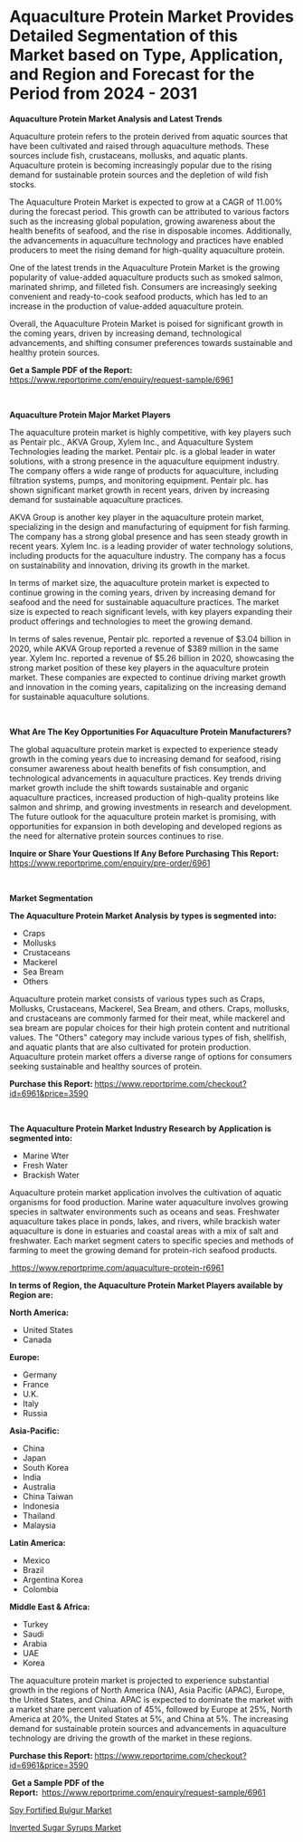 <p><h1>Aquaculture Protein Market Provides Detailed Segmentation of this Market based on Type, Application, and Region and Forecast for the Period from 2024 - 2031</h1></p><p><strong>Aquaculture Protein Market Analysis and Latest Trends</strong></p>
<p><p>Aquaculture protein refers to the protein derived from aquatic sources that have been cultivated and raised through aquaculture methods. These sources include fish, crustaceans, mollusks, and aquatic plants. Aquaculture protein is becoming increasingly popular due to the rising demand for sustainable protein sources and the depletion of wild fish stocks.</p><p>The Aquaculture Protein Market is expected to grow at a CAGR of 11.00% during the forecast period. This growth can be attributed to various factors such as the increasing global population, growing awareness about the health benefits of seafood, and the rise in disposable incomes. Additionally, the advancements in aquaculture technology and practices have enabled producers to meet the rising demand for high-quality aquaculture protein.</p><p>One of the latest trends in the Aquaculture Protein Market is the growing popularity of value-added aquaculture products such as smoked salmon, marinated shrimp, and filleted fish. Consumers are increasingly seeking convenient and ready-to-cook seafood products, which has led to an increase in the production of value-added aquaculture protein.</p><p>Overall, the Aquaculture Protein Market is poised for significant growth in the coming years, driven by increasing demand, technological advancements, and shifting consumer preferences towards sustainable and healthy protein sources.</p></p>
<p><strong>Get a Sample PDF of the Report:&nbsp;</strong> <a href="https://www.reportprime.com/enquiry/request-sample/6961">https://www.reportprime.com/enquiry/request-sample/6961</a></p>
<p>&nbsp;</p>
<p><strong>Aquaculture Protein Major Market Players</strong></p>
<p><p>The aquaculture protein market is highly competitive, with key players such as Pentair plc., AKVA Group, Xylem Inc., and Aquaculture System Technologies leading the market. Pentair plc. is a global leader in water solutions, with a strong presence in the aquaculture equipment industry. The company offers a wide range of products for aquaculture, including filtration systems, pumps, and monitoring equipment. Pentair plc. has shown significant market growth in recent years, driven by increasing demand for sustainable aquaculture practices.</p><p>AKVA Group is another key player in the aquaculture protein market, specializing in the design and manufacturing of equipment for fish farming. The company has a strong global presence and has seen steady growth in recent years. Xylem Inc. is a leading provider of water technology solutions, including products for the aquaculture industry. The company has a focus on sustainability and innovation, driving its growth in the market.</p><p>In terms of market size, the aquaculture protein market is expected to continue growing in the coming years, driven by increasing demand for seafood and the need for sustainable aquaculture practices. The market size is expected to reach significant levels, with key players expanding their product offerings and technologies to meet the growing demand.</p><p>In terms of sales revenue, Pentair plc. reported a revenue of $3.04 billion in 2020, while AKVA Group reported a revenue of $389 million in the same year. Xylem Inc. reported a revenue of $5.26 billion in 2020, showcasing the strong market position of these key players in the aquaculture protein market. These companies are expected to continue driving market growth and innovation in the coming years, capitalizing on the increasing demand for sustainable aquaculture solutions.</p></p>
<p>&nbsp;</p>
<p><strong>What Are The Key Opportunities For Aquaculture Protein Manufacturers?</strong></p>
<p><p>The global aquaculture protein market is expected to experience steady growth in the coming years due to increasing demand for seafood, rising consumer awareness about health benefits of fish consumption, and technological advancements in aquaculture practices. Key trends driving market growth include the shift towards sustainable and organic aquaculture practices, increased production of high-quality proteins like salmon and shrimp, and growing investments in research and development. The future outlook for the aquaculture protein market is promising, with opportunities for expansion in both developing and developed regions as the need for alternative protein sources continues to rise.</p></p>
<p><strong>Inquire or Share Your Questions If Any Before Purchasing This Report:</strong> <a href="https://www.reportprime.com/enquiry/pre-order/6961">https://www.reportprime.com/enquiry/pre-order/6961</a></p>
<p>&nbsp;</p>
<p><strong>Market Segmentation</strong></p>
<p><strong>The Aquaculture Protein Market Analysis by types is segmented into:</strong></p>
<p><ul><li>Craps</li><li>Mollusks</li><li>Crustaceans</li><li>Mackerel</li><li>Sea Bream</li><li>Others</li></ul></p>
<p><p>Aquaculture protein market consists of various types such as Craps, Mollusks, Crustaceans, Mackerel, Sea Bream, and others. Craps, mollusks, and crustaceans are commonly farmed for their meat, while mackerel and sea bream are popular choices for their high protein content and nutritional values. The "Others" category may include various types of fish, shellfish, and aquatic plants that are also cultivated for protein production. Aquaculture protein market offers a diverse range of options for consumers seeking sustainable and healthy sources of protein.</p></p>
<p><strong>Purchase this Report:&nbsp;</strong><a href="https://www.reportprime.com/checkout?id=6961&price=3590">https://www.reportprime.com/checkout?id=6961&price=3590</a></p>
<p>&nbsp;</p>
<p><strong>The Aquaculture Protein Market Industry Research by Application is segmented into:</strong></p>
<p><ul><li>Marine Wter</li><li>Fresh Water</li><li>Brackish Water</li></ul></p>
<p><p>Aquaculture protein market application involves the cultivation of aquatic organisms for food production. Marine water aquaculture involves growing species in saltwater environments such as oceans and seas. Freshwater aquaculture takes place in ponds, lakes, and rivers, while brackish water aquaculture is done in estuaries and coastal areas with a mix of salt and freshwater. Each market segment caters to specific species and methods of farming to meet the growing demand for protein-rich seafood products.</p></p>
<p><a href="https://www.reportprime.com/aquaculture-protein-r6961">&nbsp;https://www.reportprime.com/aquaculture-protein-r6961</a></p>
<p><strong>In terms of Region, the Aquaculture Protein Market Players available by Region are:</strong></p>
<p>
    <p> <strong> North America: </strong>
        <ul>
            <li>United States</li>
            <li>Canada</li>
        </ul>
        </p> 
    <p> <strong> Europe: </strong>
        <ul>
            <li>Germany</li>
            <li>France</li>
            <li>U.K.</li>
            <li>Italy</li>
            <li>Russia</li>
        </ul>
        </p> 
    <p> <strong> Asia-Pacific: </strong>
        <ul>
            <li>China</li>
            <li>Japan</li>
            <li>South Korea</li>
            <li>India</li>
            <li>Australia</li>
            <li>China Taiwan</li>
            <li>Indonesia</li>
            <li>Thailand</li>
            <li>Malaysia</li>
        </ul>
        </p> 
    <p> <strong> Latin America: </strong>
        <ul>
            <li>Mexico</li>
            <li>Brazil</li>
            <li>Argentina Korea</li>
            <li>Colombia</li>
        </ul>
        </p> 
    <p> <strong> Middle East & Africa: </strong>
        <ul>
            <li>Turkey</li>
            <li>Saudi</li>
            <li>Arabia</li>
            <li>UAE</li>
            <li>Korea</li>
        </ul>
    </p>
    </p>
<p><p>The aquaculture protein market is projected to experience substantial growth in the regions of North America (NA), Asia Pacific (APAC), Europe, the United States, and China. APAC is expected to dominate the market with a market share percent valuation of 45%, followed by Europe at 25%, North America at 20%, the United States at 5%, and China at 5%. The increasing demand for sustainable protein sources and advancements in aquaculture technology are driving the growth of the market in these regions.</p></p>
<p><strong>Purchase this Report: </strong><a href="https://www.reportprime.com/checkout?id=6961&price=3590">https://www.reportprime.com/checkout?id=6961&price=3590</a></p>
<p>&nbsp;<strong>Get a Sample PDF of the Report:&nbsp;&nbsp;</strong><a href="https://www.reportprime.com/enquiry/request-sample/6961">https://www.reportprime.com/enquiry/request-sample/6961</a></p>
<p><strong></strong></p>
<p><p><a href="https://github.com/sardarp081/Market-Research-Report-List-2/blob/main/soy-fortified-bulgur-market.md">Soy Fortified Bulgur Market</a></p><p><a href="https://github.com/gcimaudf65/Market-Research-Report-List-2/blob/main/inverted-sugar-syrups-market.md">Inverted Sugar Syrups Market</a></p></p>